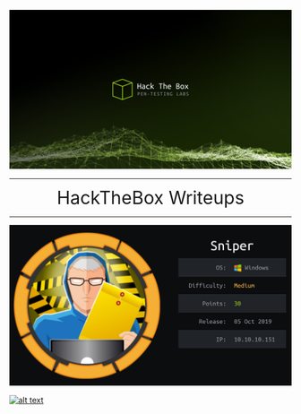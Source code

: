 
![alt text](HTB.jpeg "Traverxec")

---

<div align="center"><font size="6">HackTheBox Writeups</font></div>


---

<a href="/Sniper/">![Sniper](/Sniper/sniper-01.jpg)</a>


[![alt text](https://www.hackthebox.eu/badge/image/131282)](https://www.hackthebox.eu/profile/131282 "Zer0Code")
